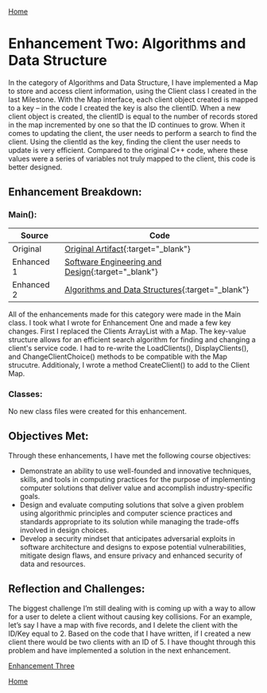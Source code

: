 [Home](index.md)
# Enhancement Two: Algorithms and Data Structure

In the category of Algorithms and Data Structure, I have implemented a Map to store and access client information, using the
Client class I created in the last Milestone. With the Map interface, each client object created is mapped to a key – in the 
code I created the key is also the clientID. When a new client object is created, the clientID is equal to the number of 
records stored in the map incremented by one so that the ID continues to grow. When it comes to updating the client, the user 
needs to perform a search to find the client. Using the clientId as the key, finding the client the user needs to update is 
very efficient. Compared to the original C++ code, where these values were a series of variables not truly mapped to the 
client, this code is better designed.

## Enhancement Breakdown:

### Main():  

| Source     | Code                                                                                                                                |
| ---------- | ----------------------------------------------------------------------------------------------------------------------------------- |
| Original   | [Original Artifact](/software_engineering_and_design/Project2_C++_CS410.cpp){:target="_blank"}                                      |
| Enhanced 1 | [Software Engineering and Design](/software_engineering_and_design/capstone/src/main/java/com/capstone/Main.java){:target="_blank"} |
| Enhanced 2 | [Algorithms and Data Structures](/algorithms_and_data_structures/capstone/src/main/java/com/capstone/Main.java){:target="_blank"}   |

All of the enhancements made for this category were made in the Main class. I took what I wrote for Enhancement One and made a few key changes. First I replaced the Clients ArrayList with a Map. The key-value structure allows for an efficient search algorithm for finding and changing a client's service code. I had to re-write the LoadClients(), DisplayClients(), and ChangeClientChoice() methods to be compatible with the Map strucutre. Additionaly, I wrote a method CreateClient() to add to the Client Map.

### Classes:
No new class files were created for this enhancement.

## Objectives Met:
Through these enhancements, I have met the following course objectives:

- Demonstrate an ability to use well-founded and innovative techniques, skills, and tools in computing practices for the purpose of implementing computer solutions that deliver value and accomplish industry-specific goals.
- Design and evaluate computing solutions that solve a given problem using algorithmic principles and computer science practices and standards appropriate to its solution while managing the trade-offs involved in design choices.  
- Develop a security mindset that anticipates adversarial exploits in software architecture and designs to expose potential vulnerabilities, mitigate design flaws, and ensure privacy and enhanced security of data and resources.

## Reflection and Challenges:
The biggest challenge I’m still dealing with is coming up with a way to allow for a user to delete a client without causing key collisions. For an example, let’s say I have a map with five records, and I delete the client 
with the ID/Key equal to 2. Based on the code that I have written, if I created a new client there would be two clients with an ID of 5. I have thought through this problem and have implemented a solution in the next enhancement. 

[Enhancement Three](enhancement_three.md)

[Home](index.md)
